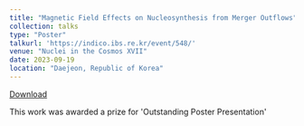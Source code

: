 ```yaml
---
title: "Magnetic Field Effects on Nucleosynthesis from Merger Outflows"
collection: talks
type: "Poster"
talkurl: 'https://indico.ibs.re.kr/event/548/'
venue: "Nuclei in the Cosmos XVII"
date: 2023-09-19
location: "Daejeon, Republic of Korea"
---
```


[Download](http://kelslund.github.io/files/posters/20230919_NIC.pdf)

This work was awarded a prize for 'Outstanding Poster Presentation'
